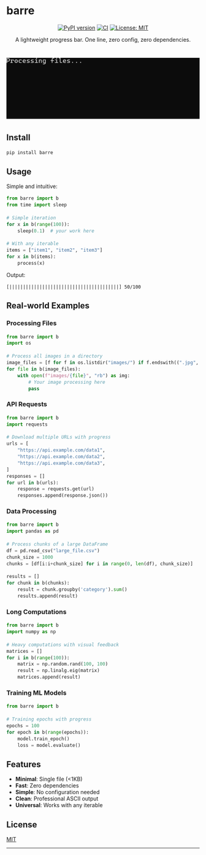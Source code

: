 # barre

<div align="center">

[![PyPI version](https://badge.fury.io/py/barre.svg)](https://badge.fury.io/py/barre)
[![CI](https://github.com/FeelTheFonk/barre/workflows/CI/badge.svg)](https://github.com/FeelTheFonk/barre/actions)
[![License: MIT](https://img.shields.io/badge/License-MIT-yellow.svg)](https://opensource.org/licenses/MIT)

A lightweight progress bar. One line, zero config, zero dependencies.

# [![Demo](demo.gif)](https://github.com/FeelTheFonk/barre/blob/main/demo.gif)

</div>

## Install

```bash
pip install barre
```

## Usage

Simple and intuitive:

```python
from barre import b
from time import sleep

# Simple iteration
for x in b(range(100)):
    sleep(0.1)  # your work here

# With any iterable
items = ["item1", "item2", "item3"]
for x in b(items):
    process(x)
```

Output:
```
[||||||||||||||||||||||||||||||||||||||||] 50/100
```

## Real-world Examples

### Processing Files
```python
from barre import b
import os

# Process all images in a directory
image_files = [f for f in os.listdir("images/") if f.endswith((".jpg", ".png"))]
for file in b(image_files):
    with open(f"images/{file}", "rb") as img:
        # Your image processing here
        pass
```

### API Requests
```python
from barre import b
import requests

# Download multiple URLs with progress
urls = [
    "https://api.example.com/data1",
    "https://api.example.com/data2",
    "https://api.example.com/data3",
]
responses = []
for url in b(urls):
    response = requests.get(url)
    responses.append(response.json())
```

### Data Processing
```python
from barre import b
import pandas as pd

# Process chunks of a large DataFrame
df = pd.read_csv("large_file.csv")
chunk_size = 1000
chunks = [df[i:i+chunk_size] for i in range(0, len(df), chunk_size)]

results = []
for chunk in b(chunks):
    result = chunk.groupby('category').sum()
    results.append(result)
```

### Long Computations
```python
from barre import b
import numpy as np

# Heavy computations with visual feedback
matrices = []
for i in b(range(100)):
    matrix = np.random.rand(100, 100)
    result = np.linalg.eig(matrix)
    matrices.append(result)
```

### Training ML Models
```python
from barre import b

# Training epochs with progress
epochs = 100
for epoch in b(range(epochs)):
    model.train_epoch()
    loss = model.evaluate()
```

## Features

- **Minimal**: Single file (<1KB)
- **Fast**: Zero dependencies
- **Simple**: No configuration needed
- **Clean**: Professional ASCII output
- **Universal**: Works with any iterable

## License

[MIT](LICENSE)

---
